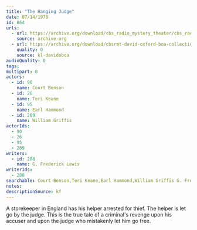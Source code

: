 ```yaml
---
title: "The Hanging Judge"
date: 07/14/1978
id: 864
urls: 
  - url: https://archive.org/download/cbs_radio_mystery_theater/cbs_radio_mystery_theater-0851-0900.zip/cbs_radio_mystery_theater-0851-0900%2Fcbsrmt_0864_the_hanging_judge.mp3
    source: archive-org
  - url: https://archive.org/download/cbsrmt-david-oxford-boa-collection/CBSRMT-780714-0864-The-Hanging-Judge-(128-44)_WBBM-JE-{BoA}.mp3
    quality: 0
    source: kl-davidoboa
audioQuality: 0
tags: 
multipart: 0
actors:  
  - id: 90
    name: Court Benson  
  - id: 26
    name: Teri Keane  
  - id: 95
    name: Earl Hammond  
  - id: 269
    name: William Griffis
actorIds:  
  - 90  
  - 26  
  - 95  
  - 269
writers:  
  - id: 288
    name: G. Frederick Lewis
writerIds:  
  - 288
searchable: Court Benson,Teri Keane,Earl Hammond,William Griffis G. Frederick Lewis
notes: 
descriptionSource: kf
---
```

A storekeeper in England has his helper arrested for thief. The helper is let go by the judge. This is the true tale of a criminal's revenge upon his accuser and upon the judge who mistakenly let him go free.